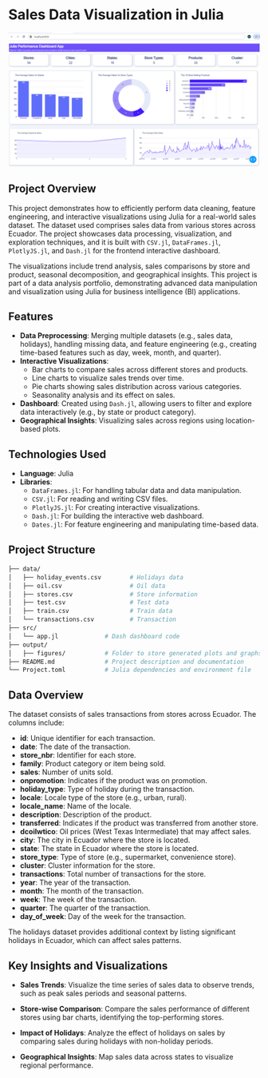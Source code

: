 # Sales Data Visualization in Julia
![Sales Trends](output/Dashboard.png)
## Project Overview
This project demonstrates how to efficiently perform data cleaning, feature engineering, and interactive visualizations using Julia for a real-world sales dataset. The dataset used comprises sales data from various stores across Ecuador. The project showcases data processing, visualization, and exploration techniques, and it is built with `CSV.jl`, `DataFrames.jl`, `PlotlyJS.jl`, and `Dash.jl` for the frontend interactive dashboard.

The visualizations include trend analysis, sales comparisons by store and product, seasonal decomposition, and geographical insights. This project is part of a data analysis portfolio, demonstrating advanced data manipulation and visualization using Julia for business intelligence (BI) applications.

## Features
- **Data Preprocessing**: Merging multiple datasets (e.g., sales data, holidays), handling missing data, and feature engineering (e.g., creating time-based features such as day, week, month, and quarter).
- **Interactive Visualizations**:
  - Bar charts to compare sales across different stores and products.
  - Line charts to visualize sales trends over time.
  - Pie charts showing sales distribution across various categories.
  - Seasonality analysis and its effect on sales.
- **Dashboard**: Created using `Dash.jl`, allowing users to filter and explore data interactively (e.g., by state or product category).
- **Geographical Insights**: Visualizing sales across regions using location-based plots.

## Technologies Used
- **Language**: Julia
- **Libraries**:
  - `DataFrames.jl`: For handling tabular data and data manipulation.
  - `CSV.jl`: For reading and writing CSV files.
  - `PlotlyJS.jl`: For creating interactive visualizations.
  - `Dash.jl`: For building the interactive web dashboard.
  - `Dates.jl`: For feature engineering and manipulating time-based data.

## Project Structure
```bash
├── data/
│   ├── holiday_events.csv        # Holidays data
│   ├── oil.csv                   # Oil data
│   ├── stores.csv                # Store information
│   ├── test.csv                  # Test data
│   ├── train.csv                 # Train data
│   └── transactions.csv          # Transaction         
├── src/
│   └── app.jl             # Dash dashboard code
├── output/
│   ├── figures/           # Folder to store generated plots and graphs
├── README.md              # Project description and documentation
└── Project.toml           # Julia dependencies and environment file
```

## Data Overview

The dataset consists of sales transactions from stores across Ecuador. The columns include:

- **id**: Unique identifier for each transaction.
- **date**: The date of the transaction.
- **store_nbr**: Identifier for each store.
- **family**: Product category or item being sold.
- **sales**: Number of units sold.
- **onpromotion**: Indicates if the product was on promotion.
- **holiday_type**: Type of holiday during the transaction.
- **locale**: Locale type of the store (e.g., urban, rural).
- **locale_name**: Name of the locale.
- **description**: Description of the product.
- **transferred**: Indicates if the product was transferred from another store.
- **dcoilwtico**: Oil prices (West Texas Intermediate) that may affect sales.
- **city**: The city in Ecuador where the store is located.
- **state**: The state in Ecuador where the store is located.
- **store_type**: Type of store (e.g., supermarket, convenience store).
- **cluster**: Cluster information for the store.
- **transactions**: Total number of transactions for the store.
- **year**: The year of the transaction.
- **month**: The month of the transaction.
- **week**: The week of the transaction.
- **quarter**: The quarter of the transaction.
- **day_of_week**: Day of the week for the transaction.


The holidays dataset provides additional context by listing significant holidays in Ecuador, which can affect sales patterns.

## Key Insights and Visualizations

- **Sales Trends**: Visualize the time series of sales data to observe trends, such as peak sales periods and seasonal patterns.

- **Store-wise Comparison**: Compare the sales performance of different stores using bar charts, identifying the top-performing stores.

- **Impact of Holidays**: Analyze the effect of holidays on sales by comparing sales during holidays with non-holiday periods.

- **Geographical Insights**: Map sales data across states to visualize regional performance.

